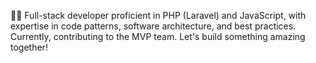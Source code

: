 👨‍💻 Full-stack developer proficient in PHP (Laravel) and JavaScript, with expertise in code patterns, software architecture, and best practices. Currently, contributing to the MVP team. Let's build something amazing together!
